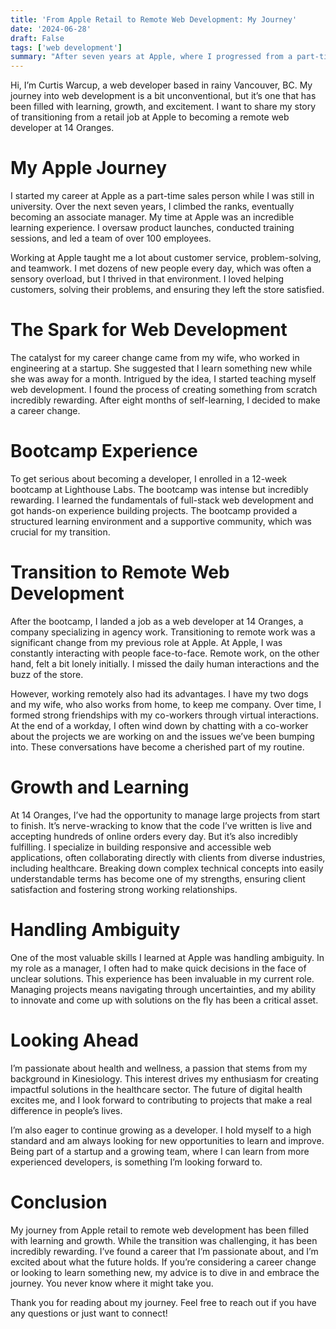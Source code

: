 ```yaml
---
title: 'From Apple Retail to Remote Web Development: My Journey'
date: '2024-06-28'
draft: False
tags: ['web development']
summary: "After seven years at Apple, where I progressed from a part-time sales person to an associate manager, I transitioned to a remote web developer role at 14 Oranges. My journey began with self-taught web development and a bootcamp at Lighthouse Labs. While I initially missed the daily interactions of retail, I now thrive on managing large projects and solving complex problems in a remote setting. My background in Kinesiology fuels my passion for creating impactful digital health solutions. This career change has been challenging yet rewarding, and I’m excited about the future of digital health and continuous learning in web development."
---
```


Hi, I’m Curtis Warcup, a web developer based in rainy Vancouver, BC. My journey into web development is a bit unconventional, but it’s one that has been filled with learning, growth, and excitement. I want to share my story of transitioning from a retail job at Apple to becoming a remote web developer at 14 Oranges.

# My Apple Journey

I started my career at Apple as a part-time sales person while I was still in university. Over the next seven years, I climbed the ranks, eventually becoming an associate manager. My time at Apple was an incredible learning experience. I oversaw product launches, conducted training sessions, and led a team of over 100 employees.

Working at Apple taught me a lot about customer service, problem-solving, and teamwork. I met dozens of new people every day, which was often a sensory overload, but I thrived in that environment. I loved helping customers, solving their problems, and ensuring they left the store satisfied.

# The Spark for Web Development

The catalyst for my career change came from my wife, who worked in engineering at a startup. She suggested that I learn something new while she was away for a month. Intrigued by the idea, I started teaching myself web development. I found the process of creating something from scratch incredibly rewarding. After eight months of self-learning, I decided to make a career change.

# Bootcamp Experience

To get serious about becoming a developer, I enrolled in a 12-week bootcamp at Lighthouse Labs. The bootcamp was intense but incredibly rewarding. I learned the fundamentals of full-stack web development and got hands-on experience building projects. The bootcamp provided a structured learning environment and a supportive community, which was crucial for my transition.

# Transition to Remote Web Development

After the bootcamp, I landed a job as a web developer at 14 Oranges, a company specializing in agency work. Transitioning to remote work was a significant change from my previous role at Apple. At Apple, I was constantly interacting with people face-to-face. Remote work, on the other hand, felt a bit lonely initially. I missed the daily human interactions and the buzz of the store.

However, working remotely also had its advantages. I have my two dogs and my wife, who also works from home, to keep me company. Over time, I formed strong friendships with my co-workers through virtual interactions. At the end of a workday, I often wind down by chatting with a co-worker about the projects we are working on and the issues we’ve been bumping into. These conversations have become a cherished part of my routine.

# Growth and Learning

At 14 Oranges, I’ve had the opportunity to manage large projects from start to finish. It’s nerve-wracking to know that the code I’ve written is live and accepting hundreds of online orders every day. But it’s also incredibly fulfilling. I specialize in building responsive and accessible web applications, often collaborating directly with clients from diverse industries, including healthcare. Breaking down complex technical concepts into easily understandable terms has become one of my strengths, ensuring client satisfaction and fostering strong working relationships.

# Handling Ambiguity

One of the most valuable skills I learned at Apple was handling ambiguity. In my role as a manager, I often had to make quick decisions in the face of unclear solutions. This experience has been invaluable in my current role. Managing projects means navigating through uncertainties, and my ability to innovate and come up with solutions on the fly has been a critical asset.

# Looking Ahead

I’m passionate about health and wellness, a passion that stems from my background in Kinesiology. This interest drives my enthusiasm for creating impactful solutions in the healthcare sector. The future of digital health excites me, and I look forward to contributing to projects that make a real difference in people’s lives.

I’m also eager to continue growing as a developer. I hold myself to a high standard and am always looking for new opportunities to learn and improve. Being part of a startup and a growing team, where I can learn from more experienced developers, is something I’m looking forward to.

# Conclusion

My journey from Apple retail to remote web development has been filled with learning and growth. While the transition was challenging, it has been incredibly rewarding. I’ve found a career that I’m passionate about, and I’m excited about what the future holds. If you’re considering a career change or looking to learn something new, my advice is to dive in and embrace the journey. You never know where it might take you.

Thank you for reading about my journey. Feel free to reach out if you have any questions or just want to connect!